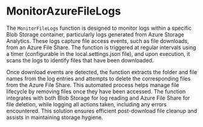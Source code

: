 # MonitorAzureFileLogs
The `MonitorFileLogs` function is designed to monitor logs within a specific Blob Storage container, particularly logs generated from Azure Storage Analytics. These logs capture file access events, such as file downloads, from an Azure File Share. The function is triggered at regular intervals using a timer (configurable in the local.settings.json file), and upon execution, it scans the logs to identify files that have been downloaded.

Once download events are detected, the function extracts the folder and file names from the log entries and attempts to delete the corresponding files from the Azure File Share. This automated process helps manage file lifecycle by removing files once they have been accessed. The function integrates with both Blob Storage for log reading 
and Azure File Share for file deletion, while logging all actions taken, including any errors encountered. This solution ensures efficient post-download file cleanup and assists in maintaining storage hygiene.
